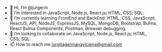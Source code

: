 - 👋 Hi, I’m @jurgerm
- 👀 I’m interested in JavaScript, Node.js, React.js; HTML, CSS; SQL.
- 🌱 I’m currently learning FrontEnd and BackEnd: HTML, CSS, JavaScript, ReactJS, API, NodeJS, ExpressJS, MySQL, MongoDB, Bootstrap, Bulma, React Bulma Components, Postman, Browser debugging.
- 💞️ I’m looking to collaborate on JavaScript, Node.js, React.js; HTML, CSS; SQL.
- 📫 How to reach me jurgitagermanaviciene@gmail.com
<!---
jurgerm/jurgerm is a ✨ special ✨ repository because its `README.md` (this file) appears on your GitHub profile.
You can click the Preview link to take a look at your changes.
--->

